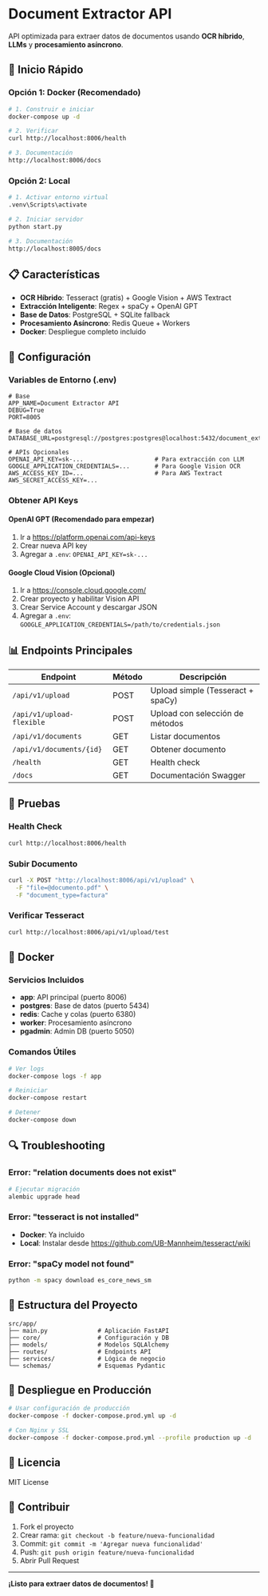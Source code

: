 # Document Extractor API

API optimizada para extraer datos de documentos usando **OCR híbrido**, **LLMs** y **procesamiento asíncrono**.

## 🚀 Inicio Rápido

### Opción 1: Docker (Recomendado)

```bash
# 1. Construir e iniciar
docker-compose up -d

# 2. Verificar
curl http://localhost:8006/health

# 3. Documentación
http://localhost:8006/docs
```

### Opción 2: Local

```bash
# 1. Activar entorno virtual
.venv\Scripts\activate

# 2. Iniciar servidor
python start.py

# 3. Documentación
http://localhost:8005/docs
```

## 📋 Características

- **OCR Híbrido**: Tesseract (gratis) + Google Vision + AWS Textract
- **Extracción Inteligente**: Regex + spaCy + OpenAI GPT
- **Base de Datos**: PostgreSQL + SQLite fallback
- **Procesamiento Asíncrono**: Redis Queue + Workers
- **Docker**: Despliegue completo incluido

## 🔧 Configuración

### Variables de Entorno (.env)

```env
# Base
APP_NAME=Document Extractor API
DEBUG=True
PORT=8005

# Base de datos
DATABASE_URL=postgresql://postgres:postgres@localhost:5432/document_extractor

# APIs Opcionales
OPENAI_API_KEY=sk-...                    # Para extracción con LLM
GOOGLE_APPLICATION_CREDENTIALS=...       # Para Google Vision OCR
AWS_ACCESS_KEY_ID=...                    # Para AWS Textract
AWS_SECRET_ACCESS_KEY=...
```

### Obtener API Keys

#### OpenAI GPT (Recomendado para empezar)
1. Ir a https://platform.openai.com/api-keys
2. Crear nueva API key
3. Agregar a `.env`: `OPENAI_API_KEY=sk-...`

#### Google Cloud Vision (Opcional)
1. Ir a https://console.cloud.google.com/
2. Crear proyecto y habilitar Vision API
3. Crear Service Account y descargar JSON
4. Agregar a `.env`: `GOOGLE_APPLICATION_CREDENTIALS=/path/to/credentials.json`

## 📊 Endpoints Principales

| Endpoint | Método | Descripción |
|----------|--------|-------------|
| `/api/v1/upload` | POST | Upload simple (Tesseract + spaCy) |
| `/api/v1/upload-flexible` | POST | Upload con selección de métodos |
| `/api/v1/documents` | GET | Listar documentos |
| `/api/v1/documents/{id}` | GET | Obtener documento |
| `/health` | GET | Health check |
| `/docs` | GET | Documentación Swagger |

## 🧪 Pruebas

### Health Check
```bash
curl http://localhost:8006/health
```

### Subir Documento
```bash
curl -X POST "http://localhost:8006/api/v1/upload" \
  -F "file=@documento.pdf" \
  -F "document_type=factura"
```

### Verificar Tesseract
```bash
curl http://localhost:8006/api/v1/upload/test
```

## 🐳 Docker

### Servicios Incluidos
- **app**: API principal (puerto 8006)
- **postgres**: Base de datos (puerto 5434)
- **redis**: Cache y colas (puerto 6380)
- **worker**: Procesamiento asíncrono
- **pgadmin**: Admin DB (puerto 5050)

### Comandos Útiles
```bash
# Ver logs
docker-compose logs -f app

# Reiniciar
docker-compose restart

# Detener
docker-compose down
```

## 🔍 Troubleshooting

### Error: "relation documents does not exist"
```bash
# Ejecutar migración
alembic upgrade head
```

### Error: "tesseract is not installed"
- **Docker**: Ya incluido
- **Local**: Instalar desde https://github.com/UB-Mannheim/tesseract/wiki

### Error: "spaCy model not found"
```bash
python -m spacy download es_core_news_sm
```

## 📁 Estructura del Proyecto

```
src/app/
├── main.py              # Aplicación FastAPI
├── core/                # Configuración y DB
├── models/              # Modelos SQLAlchemy
├── routes/              # Endpoints API
├── services/            # Lógica de negocio
└── schemas/             # Esquemas Pydantic
```

## 🚀 Despliegue en Producción

```bash
# Usar configuración de producción
docker-compose -f docker-compose.prod.yml up -d

# Con Nginx y SSL
docker-compose -f docker-compose.prod.yml --profile production up -d
```

## 📄 Licencia

MIT License

## 🤝 Contribuir

1. Fork el proyecto
2. Crear rama: `git checkout -b feature/nueva-funcionalidad`
3. Commit: `git commit -m 'Agregar nueva funcionalidad'`
4. Push: `git push origin feature/nueva-funcionalidad`
5. Abrir Pull Request

---

**¡Listo para extraer datos de documentos! 🎉**